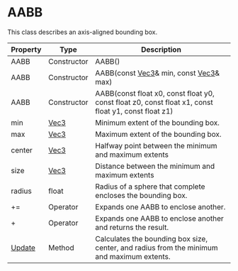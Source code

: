 # AABB #

This class describes an axis-aligned bounding box.

| Property | Type | Description |
| ----- | ----- | ----- |
| AABB | Constructor | AABB() |
| AABB | Constructor | AABB(const [Vec3](CPP_Vec3.md)& min, const [Vec3](CPP_Vec3.md)& max) |
| AABB | Constructor | AABB(const float x0, const float y0, const float z0, const float x1, const float y1, const float z1) |
| min | [Vec3](CPP_Vec3.md) | Minimum extent of the bounding box. |
| max | [Vec3](CPP_Vec3.md) | Maximum extent of the bounding box. |
| center | [Vec3](CPP_Vec3.md) | Halfway point between the minimum and maximum extents |
| size | [Vec3](CPP_Vec3.md) | Distance between the minimum and maximum extents |
| radius | float | Radius of a sphere that complete encloses the bounding box. |
| += | Operator | Expands one AABB to enclose another. |
| + | Operator | Expands one AABB to enclose another and returns the result. |
| [Update](API_AABB_Update.md) | Method | Calculates the bounding box size, center, and radius from the minimum and maximum extents. |
